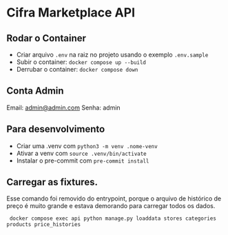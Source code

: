 # Cifra Marketplace API

## Rodar o Container
- Criar arquivo `.env` na raiz no projeto usando o exemplo `.env.sample`
- Subir o container: `docker compose up --build`
- Derrubar o container: `docker compose down`

## Conta Admin
Email: admin@admin.com
Senha: admin

## Para desenvolvimento
- Criar uma .venv com `python3 -m venv .nome-venv`
- Ativar a venv com `source .venv/bin/activate`
- Instalar o pre-commit com `pre-commit install`

## Carregar as fixtures.
Esse comando foi removido do entrypoint, porque o arquivo de histórico de preço é muito grande e estava demorando para carregar todos os dados.

``` docker compose exec api python manage.py loaddata stores categories products price_histories```
